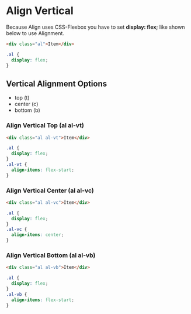 # Align Vertical

Because Align uses CSS-Flexbox you have to set **display: flex;** like shown below to use Alignment.

```html
<div class="al">Item</div>
```

```css
.al {
  display: flex;
}
```

## Vertical Alignment Options

- top (t)
- center (c)
- bottom (b)

### Align Vertical Top (**al al-vt**)

```html
<div class="al al-vt">Item</div>
```

```css
.al {
  display: flex;
}
.al-vt {
  align-items: flex-start;
}
```

### Align Vertical Center (**al al-vc**)

```html
<div class="al al-vc">Item</div>
```

```css
.al {
  display: flex;
}
.al-vc {
  align-items: center;
}
```

### Align Vertical Bottom (**al al-vb**)

```html
<div class="al al-vb">Item</div>
```

```css
.al {
  display: flex;
}
.al-vb {
  align-items: flex-start;
}
```

